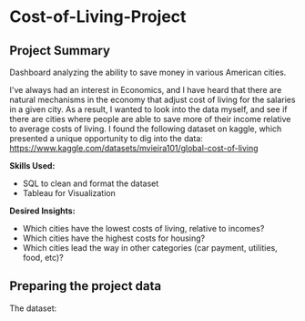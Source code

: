 # Cost-of-Living-Project
## Project Summary

Dashboard analyzing the ability to save money in various American cities. 

I've always had an interest in Economics, and I have heard that there are natural mechanisms in the economy that adjust cost of living for the salaries in a given city. 
As a result, I wanted to look into the data myself, and see if there are cities where people are able to save more of their income relative to average costs of living.
I found the following dataset on kaggle, which presented a unique opportunity to dig into the data: https://www.kaggle.com/datasets/mvieira101/global-cost-of-living 

**Skills Used:**
* SQL to clean and format the dataset
* Tableau for Visualization

**Desired Insights:**
* Which cities have the lowest costs of living, relative to incomes?
* Which cities have the highest costs for housing?
* Which cities lead the way in other categories (car payment, utilities, food, etc)?

## Preparing the project data
The dataset:
